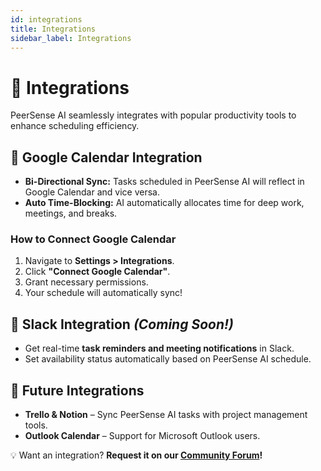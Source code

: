 ```yaml
---
id: integrations
title: Integrations
sidebar_label: Integrations
---
```


# 🔗 Integrations  

PeerSense AI seamlessly integrates with popular productivity tools to enhance scheduling efficiency.  

## 📅 Google Calendar Integration  
- **Bi-Directional Sync:** Tasks scheduled in PeerSense AI will reflect in Google Calendar and vice versa.  
- **Auto Time-Blocking:** AI automatically allocates time for deep work, meetings, and breaks.  

### How to Connect Google Calendar  
1. Navigate to **Settings > Integrations**.  
2. Click **"Connect Google Calendar"**.  
3. Grant necessary permissions.  
4. Your schedule will automatically sync!  

## 🤝 Slack Integration *(Coming Soon!)*  
- Get real-time **task reminders and meeting notifications** in Slack.  
- Set availability status automatically based on PeerSense AI schedule.  

## 🚀 Future Integrations  
- **Trello & Notion** – Sync PeerSense AI tasks with project management tools.  
- **Outlook Calendar** – Support for Microsoft Outlook users.  

💡 Want an integration? **Request it on our [Community Forum](https://peersense.ai/forum)!**
